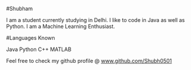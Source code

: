#Shubham

I am a student currently studying in Delhi. I like to code in Java as well as Python. I am a Machine Learning Enthusiast.

#Languages Known

Java
Python
C++
MATLAB

Feel free to check my github profile @ www.github.com/Shubh0501